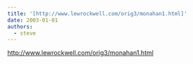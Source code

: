 ```yaml
---
title: '[http://www.lewrockwell.com/orig3/monahan1.html]'
date: 2003-01-01
authors:
  - steve
---
```


http://www.lewrockwell.com/orig3/monahan1.html
